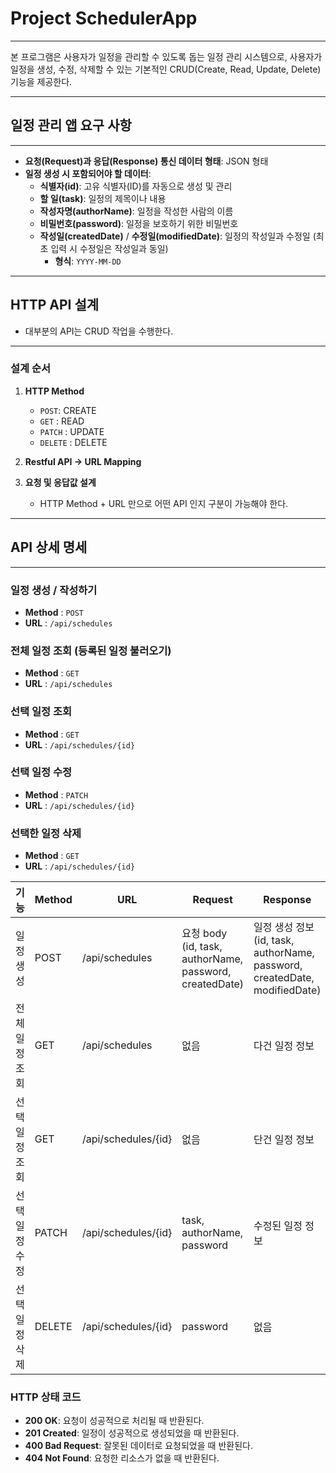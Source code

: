 # Project SchedulerApp
***

본 프로그램은 사용자가 일정을 관리할 수 있도록 돕는 일정 관리 시스템으로,
사용자가 일정을 생성, 수정, 삭제할 수 있는 기본적인 CRUD(Create, Read, Update, Delete) 기능을 제공한다.   

***

## 일정 관리 앱 요구 사항

***
- **요청(Request)과 응답(Response) 통신 데이터 형태**: JSON 형태
- **일정 생성 시 포함되어야 할 데이터**:
  - **식별자(id)**: 고유 식별자(ID)를 자동으로 생성 및 관리
  - **할 일(task)**: 일정의 제목이나 내용
  - **작성자명(authorName)**: 일정을 작성한 사람의 이름
  - **비밀번호(password)**: 일정을 보호하기 위한 비밀번호
  - **작성일(createdDate)** / **수정일(modifiedDate)**: 일정의 작성일과 수정일 (최초 입력 시 수정일은 작성일과 동일)
    - **형식**: `YYYY-MM-DD`

***

## HTTP API 설계

- 대부분의 API는 CRUD 작업을 수행한다.

***

### 설계 순서
1. **HTTP Method**
   - `POST`: CREATE
   - `GET` : READ
   - `PATCH` : UPDATE
   - `DELETE` : DELETE

2. **Restful API → URL Mapping**

3. **요청 및 응답값 설계**
   - HTTP Method + URL 만으로 어떤 API 인지 구분이 가능해야 한다.

***

## API 상세 명세

***

### 일정 생성 / 작성하기
- **Method** : `POST`
- **URL** : `/api/schedules`

### 전체 일정 조회 (등록된 일정 불러오기)
- **Method** : `GET`
- **URL** : `/api/schedules`

### 선택 일정 조회
- **Method** : `GET`
- **URL** : `/api/schedules/{id}`

### 선택 일정 수정
- **Method** : `PATCH`
- **URL** : `/api/schedules/{id}`

### 선택한 일정 삭제
- **Method** : `GET`
- **URL** : `/api/schedules/{id}`


| 기능               | Method | URL                    | Request             | Response               | HTTP Status |
|--------------------|--------|------------------------|---------------------|------------------------|-------------|
| 일정 생성          | POST   | /api/schedules          | 요청 body (id, task, authorName, password, createdDate) | 일정 생성 정보 (id, task, authorName, password, createdDate, modifiedDate) | 201 Created |
| 전체 일정 조회     | GET    | /api/schedules          | 없음                | 다건 일정 정보         | 200 OK      |
| 선택 일정 조회     | GET    | /api/schedules/{id}     | 없음                | 단건 일정 정보         | 200 OK      |
| 선택 일정 수정     | PATCH  | /api/schedules/{id}     | task, authorName, password | 수정된 일정 정보       | 200 OK      |
| 선택 일정 삭제     | DELETE | /api/schedules/{id}     | password            | 없음                   | 200 OK      |

### HTTP 상태 코드

- **200 OK**: 요청이 성공적으로 처리될 때 반환된다.
- **201 Created**: 일정이 성공적으로 생성되었을 때 반환된다.
- **400 Bad Request**: 잘못된 데이터로 요청되었을 때 반환된다.
- **404 Not Found**: 요청한 리소스가 없을 때 반환된다.
